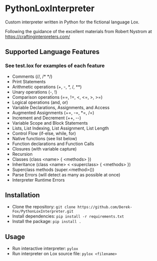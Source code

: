 # PythonLoxInterpreter
Custom interpreter written in Python for the fictional language Lox.

Following the guidance of the excellent materials from Robert Nystrom at https://craftinginterpreters.com/

## Supported Language Features
### See test.lox for examples of each feature
- Comments (//, /* */)
- Print Statements
- Arithmetic operations (+, -, *, /, **)
- Unary operations (-, !)
- Comparison operations (==, !=, <, <=, >, >=)
- Logical operations (and, or)
- Variable Declarations, Assignments, and Access
- Augmented Assignments (+=, -=, *=, /=)
- Increment and Decrement (++, --)
- Variable Scope and Block Statements
- Lists, List Indexing, List Assignment, List Length
- Control Flow (if-else, while, for)
- Native functions (see list below)
- Function declarations and Function Calls
- Closures (with variable capture)
- Recursion
- Classes (class \<name> { \<methods> })
- Inheritance (class \<name> < \<superclass> { \<methods> })
- Superclass methods (super.\<method>())
- Parse Errors (will detect as many as possible at once)
- Interpreter Runtime Errors

## Installation
- Clone the repository:
`git clone https://github.com/Derek-Fox/PythonLoxInterpreter.git`
- Install dependencies:
`pip install -r requirements.txt`
- Install the package: `pip install .`

## Usage
- Run interactive interpreter: `pylox`
- Run interpreter on Lox source file: `pylox <filename>`
